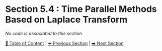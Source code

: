 # Section 5.4 : Time Parallel Methods Based on Laplace Transform

_No code is associated to this section_

[:book: Table of Content](../../README.md) | [:arrow_left: Previous Section](../sec5.3/README.md) | [:arrow_right: Next Section](../sec5.5/README.md)
